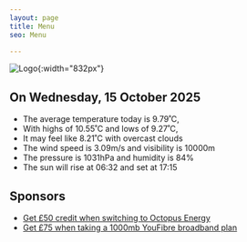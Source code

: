 ```yaml
---
layout: page
title: Menu
seo: Menu

---
```


![Logo](/images/logo.jpg){:width="832px"}

<!-- weather_marker starts -->
## On Wednesday, 15 October 2025

- The average temperature today is 9.79˚C,
- With highs of 10.55˚C and lows of 9.27˚C,
- It may feel like 8.21˚C with overcast clouds
- The wind speed is 3.09m/s and visibility is 10000m
- The pressure is 1031hPa and humidity is 84%
- The sun will rise at 06:32 and set at 17:15

<!-- weather_marker ends -->

## Sponsors

- [Get £50 credit when switching to Octopus Energy](https://bit.ly/3oD1nnS)
- [Get £75 when taking a 1000mb YouFibre broadband plan](https://aklam.io/91zWhU?)
